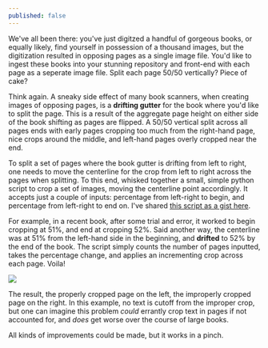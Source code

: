 ```yaml
---
published: false
---
```

We've all been there: you've just digitzed a handful of gorgeous books, or equally likely, find yourself in possession of a thousand images, but the digitization resulted in opposing pages as a single image file.  You'd like to ingest these books into your stunning repository and front-end with each page as a seperate image file.  Split each page 50/50 vertically?  Piece of cake?

Think again.  A sneaky side effect of many book scanners, when creating images of opposing pages, is a **drifting gutter** for the book where you'd like to split the page.  This is a result of the aggregate page height on either side of the book shifting as pages are flipped. A 50/50 vertical split across all pages ends with early pages cropping too much from the right-hand page, nice crops around the middle, and left-hand pages overly cropped near the end.

To split a set of pages where the book gutter is drifting from left to right, one needs to move the centerline for the crop from left to right across the pages when splitting.  To this end, whisked together a small, simple python script to crop a set of images, moving the centerline point accordingly.  It accepts just a couple of inputs: percentage from left-right to begin, and percentage from left-right to end on.  I've shared [this script as a gist here](https://gist.github.com/ghukill/54bf255c831fc00b5b9930acd5600d24).

For example, in a recent book, after some trial and error, it worked to begin cropping at 51%, and end at cropping 52%.  Said another way, the centerline was at 51% from the left-hand side in the beginning, and **drifted** to 52% by the end of the book.  The script simply counts the number of pages inputted, takes the percentage change, and applies an incrementing crop across each page.  Voila!

![]({{site.baseurl}}/assets/images/page_crop.png)

The result, the properly cropped page on the left, the improperly cropped page on the right.  In this example, no text is cutoff from the improper crop, but one can imagine this problem *could* errantly crop text in pages if not accounted for, and *does* get worse over the course of large books.

All kinds of improvements could be made, but it works in a pinch.